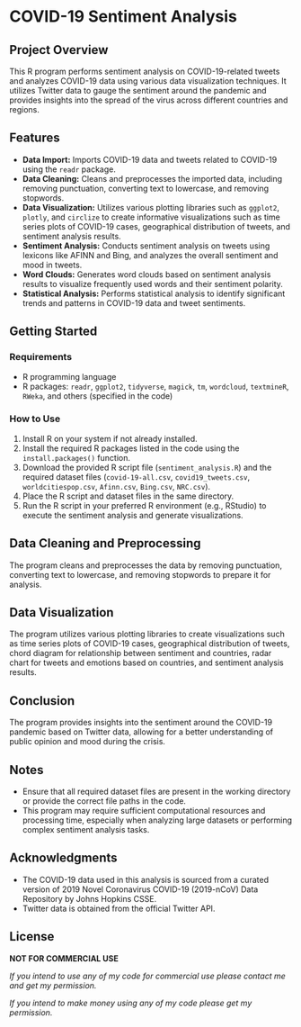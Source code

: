 # COVID-19 Sentiment Analysis

## Project Overview

This R program performs sentiment analysis on COVID-19-related tweets and analyzes COVID-19 data using various data visualization techniques. It utilizes Twitter data to gauge the sentiment around the pandemic and provides insights into the spread of the virus across different countries and regions.

## Features
- **Data Import:** Imports COVID-19 data and tweets related to COVID-19 using the `readr` package.
- **Data Cleaning:** Cleans and preprocesses the imported data, including removing punctuation, converting text to lowercase, and removing stopwords.
- **Data Visualization:** Utilizes various plotting libraries such as `ggplot2`, `plotly`, and `circlize` to create informative visualizations such as time series plots of COVID-19 cases, geographical distribution of tweets, and sentiment analysis results.
- **Sentiment Analysis:** Conducts sentiment analysis on tweets using lexicons like AFINN and Bing, and analyzes the overall sentiment and mood in tweets.
- **Word Clouds:** Generates word clouds based on sentiment analysis results to visualize frequently used words and their sentiment polarity.
- **Statistical Analysis:** Performs statistical analysis to identify significant trends and patterns in COVID-19 data and tweet sentiments.

## Getting Started

### Requirements
- R programming language
- R packages: `readr`, `ggplot2`, `tidyverse`, `magick`, `tm`, `wordcloud`, `textmineR`, `RWeka`, and others (specified in the code)

### How to Use
1. Install R on your system if not already installed.
2. Install the required R packages listed in the code using the `install.packages()` function.
3. Download the provided R script file (`sentiment_analysis.R`) and the required dataset files (`covid-19-all.csv`, `covid19_tweets.csv`, `worldcitiespop.csv`, `Afinn.csv`, `Bing.csv`, `NRC.csv`).
4. Place the R script and dataset files in the same directory.
5. Run the R script in your preferred R environment (e.g., RStudio) to execute the sentiment analysis and generate visualizations.

## Data Cleaning and Preprocessing

The program cleans and preprocesses the data by removing punctuation, converting text to lowercase, and removing stopwords to prepare it for analysis.

## Data Visualization

The program utilizes various plotting libraries to create visualizations such as time series plots of COVID-19 cases, geographical distribution of tweets, chord diagram for relationship between sentiment and countries, radar chart for tweets and emotions based on countries, and sentiment analysis results.

## Conclusion

The program provides insights into the sentiment around the COVID-19 pandemic based on Twitter data, allowing for a better understanding of public opinion and mood during the crisis.

## Notes
- Ensure that all required dataset files are present in the working directory or provide the correct file paths in the code.
- This program may require sufficient computational resources and processing time, especially when analyzing large datasets or performing complex sentiment analysis tasks.

## Acknowledgments
- The COVID-19 data used in this analysis is sourced from a curated version of 2019 Novel Coronavirus COVID-19 (2019-nCoV) Data Repository by Johns Hopkins CSSE.
- Twitter data is obtained from the official Twitter API.

## License

**NOT FOR COMMERCIAL USE**

_If you intend to use any of my code for commercial use please contact me and get my permission._

_If you intend to make money using any of my code please get my permission._